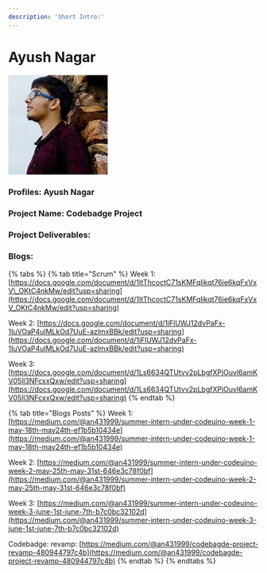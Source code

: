 ```yaml
---
description: 'Short Intro:'
---
```


# Ayush Nagar

![](../../.gitbook/assets/ayush%20%281%29.jpg)

### Profiles: Ayush Nagar

### Project Name: Codebadge Project

### Project Deliverables:

### Blogs:

{% tabs %}
{% tab title="Scrum" %}
Week 1: [https://docs.google.com/document/d/1ItThcoctC71sKMFqlikqt76je6kqFxVxV\_OKtC4nkMw/edit?usp=sharing](https://docs.google.com/document/d/1ItThcoctC71sKMFqlikqt76je6kqFxVxV_OKtC4nkMw/edit?usp=sharing)

Week 2: [https://docs.google.com/document/d/1iFlUWJ12dvPaFx-1IuVOaP4ulMLkOd7UuE-azlmxBBk/edit?usp=sharing](https://docs.google.com/document/d/1iFlUWJ12dvPaFx-1IuVOaP4ulMLkOd7UuE-azlmxBBk/edit?usp=sharing)

Week 3: [https://docs.google.com/document/d/1Ls6634QTUtvv2pLbgfXPjOuvl6amKV05ll3NFcxxQxw/edit?usp=sharing](https://docs.google.com/document/d/1Ls6634QTUtvv2pLbgfXPjOuvl6amKV05ll3NFcxxQxw/edit?usp=sharing)
{% endtab %}

{% tab title="Blogs Posts" %}
Week 1: [https://medium.com/@an431999/summer-intern-under-codeuino-week-1-may-18th-may24th-ef1b5b10434e](https://medium.com/@an431999/summer-intern-under-codeuino-week-1-may-18th-may24th-ef1b5b10434e)

Week 2: [https://medium.com/@an431999/summer-intern-under-codeuino-week-2-may-25th-may-31st-646e3c78f0bf](https://medium.com/@an431999/summer-intern-under-codeuino-week-2-may-25th-may-31st-646e3c78f0bf)

Week 3: [https://medium.com/@an431999/summer-intern-under-codeuino-week-3-june-1st-june-7th-b7c0bc32102d](https://medium.com/@an431999/summer-intern-under-codeuino-week-3-june-1st-june-7th-b7c0bc32102d)

Codebadge: revamp: [https://medium.com/@an431999/codebagde-project-revamp-480944797c4b](https://medium.com/@an431999/codebagde-project-revamp-480944797c4b)
{% endtab %}
{% endtabs %}





